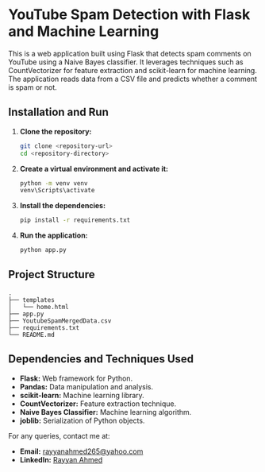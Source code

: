 # YouTube Spam Detection with Flask and Machine Learning

This is a web application built using Flask that detects spam comments on YouTube using a Naive Bayes classifier. It leverages techniques such as CountVectorizer for feature extraction and scikit-learn for machine learning. The application reads data from a CSV file and predicts whether a comment is spam or not.

## Installation and Run

1. **Clone the repository:**
   ```sh
   git clone <repository-url>
   cd <repository-directory>
   ```

2. **Create a virtual environment and activate it:**
   ```sh
   python -m venv venv
   venv\Scripts\activate
   ```

3. **Install the dependencies:**
   ```sh
   pip install -r requirements.txt
   ```

4. **Run the application:**
   ```sh
   python app.py
   ```

## Project Structure

```
.
├── templates
│   └── home.html
├── app.py
├── YoutubeSpamMergedData.csv
├── requirements.txt
└── README.md
```

## Dependencies and Techniques Used

- **Flask:** Web framework for Python.
- **Pandas:** Data manipulation and analysis.
- **scikit-learn:** Machine learning library.
- **CountVectorizer:** Feature extraction technique.
- **Naive Bayes Classifier:** Machine learning algorithm.
- **joblib:** Serialization of Python objects.

For any queries, contact me at:
- **Email:** rayyanahmed265@yahoo.com
- **LinkedIn:** [Rayyan Ahmed](https://www.linkedin.com/in/rayyan-ahmed9477/)